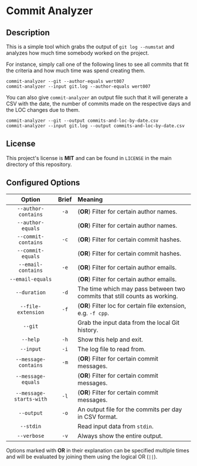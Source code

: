 # Commit Analyzer

## Description

This is a simple tool which grabs the output of `git log --numstat` and analyzes
how much time somebody worked on the project.

For instance, simply call one of the following lines to see all commits that fit
the criteria and how much time was spend creating them.

```
commit-analyzer --git --author-equals wert007
commit-analyzer --input git.log --author-equals wert007
```

You can also give `commit-analyzer` an output file such that it will generate a
CSV with the date, the number of commits made on the respective days and the LOC
changes due to them.

```
commit-analyzer --git --output commits-and-loc-by-date.csv
commit-analyzer --input git.log --output commits-and-loc-by-date.csv
```

## License

This project's license is **MIT** and can be found in `LICENSE` in the main
directory of this repository.

## Configured Options

| Option                    | Brief | Meaning                                                                   |
|:-------------------------:|:-----:|:--------------------------------------------------------------------------|
| `--author-contains`       | `-a`  | (**OR**) Filter for certain author names.                                 |
| `--author-equals`         |       | (**OR**) Filter for certain author names.                                 |
| `--commit-contains`       | `-c`  | (**OR**) Filter for certain commit hashes.                                |
| `--commit-equals`         |       | (**OR**) Filter for certain commit hashes.                                |
| `--email-contains`        | `-e`  | (**OR**) Filter for certain author emails.                                |
| `--email-equals`          |       | (**OR**) Filter for certain author emails.                                |
| `--duration`              | `-d`  | The time which may pass between two commits that still counts as working. |
| `--file-extension`        | `-f`  | (**OR**) Filter loc for certain file extension, e.g. `-f cpp`.            |
| `--git`                   |       | Grab the input data from the local Git history.                           |
| `--help`                  | `-h`  | Show this help and exit.                                                  |
| `--input`                 | `-i`  | The log file to read from.                                                |
| `--message-contains`      | `-m`  | (**OR**) Filter for certain commit messages.                              |
| `--message-equals`        |       | (**OR**) Filter for certain commit messages.                              |
| `--message-starts-with`   | `-l`  | (**OR**) Filter for certain commit messages.                              |
| `--output`                | `-o`  | An output file for the commits per day in CSV format.                     |
| `--stdin`                 |       | Read input data from `stdin`.                                             |
| `--verbose`               | `-v`  | Always show the entire output.                                            |

Options marked with **OR** in their explanation can be specified multiple times
and will be evaluated by joining them using the logical OR (`||`).
